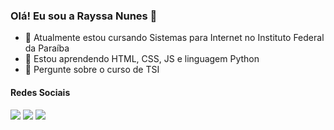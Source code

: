 ### Olá! Eu sou a Rayssa Nunes 👋

- 📕 Atualmente estou cursando Sistemas para Internet no Instituto Federal da Paraíba
- 🌱 Estou aprendendo HTML, CSS, JS e linguagem Python
- 💬 Pergunte sobre o curso de TSI
<h4> Redes Sociais </h4>

<div>
  <a href="www.linkedin.com/in/rayssa-nunes-64bb42225" target="_blank"><img src="https://img.shields.io/badge/LinkedIn-0077B5?style=for-the-badge&logo=linkedin&logoColor=white" target="_blank"></a>
  <a href="https://www.instagram.com/rayssa_nunescs/?next=%2F" target="_blank"><img src="https://img.shields.io/badge/Instagram-E4405F?style=for-the-badge&logo=instagram&logoColor=white" target="_blank"></a>
  <a href="947966092679204894" target="_blank"><img src="https://img.shields.io/badge/Discord-7289DA?style=for-the-badge&logo=discord&logoColor=white" target="_blank"></a>
</div>
